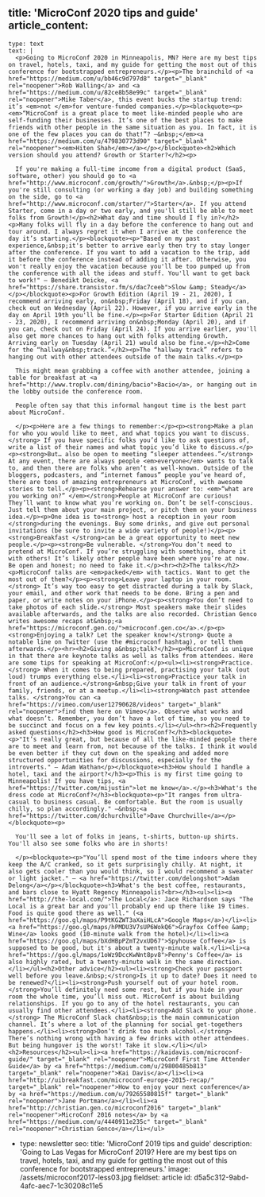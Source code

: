title: 'MicroConf 2020 tips and guide'
article_content:
  -
    type: text
    text: |
      <p>Going to MicroConf 2020 in Minneapolis, MN? Here are my best tips on travel, hotels, taxi, and my guide for getting the most out of this conference for bootstrapped entrepreneurs.</p><p>The brainchild of <a href="https://medium.com/u/bb46c9d797d8" target="_blank" rel="noopener">Rob Walling</a> and <a href="https://medium.com/u/82ce8b58e99c" target="_blank" rel="noopener">Mike Taber</a>, this event bucks the startup trend: it’s <em>not </em>for venture-funded companies.</p><blockquote><p><em>“MicroConf is a great place to meet like-minded people who are self-funding their businesses. It’s one of the best places to make friends with other people in the same situation as you. In fact, it is one of the few places you can do that!”? –&nbsp;</em><a href="https://medium.com/u/479830773d90" target="_blank" rel="noopener"><em>Hiten Shah</em></a></p></blockquote><h2>Which version should you attend? Growth or Starter?</h2><p>
      
      If you're making a full-time income from a digital product (SaaS, software, other) you should go to <a href="http://www.microconf.com/growth/">Growth</a>.&nbsp;</p><p>If you're still consulting (or working a day job) and building something on the side, go to <a href="http://www.microconf.com/starter/">Starter</a>. If you attend Starter, come in a day or two early, and you'll still be able to meet folks from Growth!</p><h2>What day and time should I fly in?</h2><p>Many folks will fly in a day before the conference to hang out and tour around. I always regret it when I arrive at the conference the day it’s starting.</p><blockquote><p>"Based on my past experience,&nbsp;it's better to arrive early then try to stay longer after the conference. If you want to add a vacation to the trip, add it before the conference instead of adding it after. Otherwise, you won't really enjoy the vacation because you'll be too pumped up from the conference with all the ideas and stuff. You'll want to get back to work!" – Benedikt Deicke, <a href="https://share.transistor.fm/s/dac7ceeb">Slow &amp; Steady</a></p></blockquote><p>For Growth Edition (April 19 - 21, 2020), I recommend arriving early, on&nbsp;Friday (April 18), and if you can, check out on Wednesday (April 22). However, if you arrive early in the day on April 19th you'll be fine.</p><p>For Starter Edition (April 21 - 23, 2020), I recommend arriving on&nbsp;Monday (April 20), and if you can, check out on Friday (April 24). If you arrive earlier, you'll also get more chances to hang out with folks attending Growth. Arriving early on Tuesday (April 21) would also be fine.</p><h2>Come for the “hallway&nbsp;track.”</h2><p>The “hallway track” refers to hanging out with other attendees outside of the main talks.</p><p>
      
      This might mean grabbing a coffee with another attendee, joining a table for breakfast at <a href="http://www.troplv.com/dining/bacio">Bacio</a>, or hanging out in the lobby outside the conference room.
      
      People often say that this informal hangout time is the best part about MicroConf.
      
      </p><p>Here are a few things to remember:</p><p><strong>Make a plan for who you would like to meet, and what topics you want to discuss.</strong> If you have specific folks you’d like to ask questions of, write a list of their names and what topic you’d like to discuss.</p><p><strong>But… also be open to meeting “sleeper attendees.”</strong> At any event, there are always people <em>everyone</em> wants to talk to, and then there are folks who aren’t as well-known. Outside of the bloggers, podcasters, and “internet famous” people you’ve heard of, there are tons of amazing entrepreneurs at MicroConf, with awesome stories to tell.</p><p><strong>Rehearse your answer to: <em>“what are you working on?” </em></strong>People at MicroConf are curious! They’ll want to know what you’re working on. Don’t be self-conscious. Just tell them about your main project, or pitch them on your business idea.</p><p>One idea is to<strong> host a reception in your room </strong>during the evenings. Buy some drinks, and give out personal invitations (be sure to invite a wide variety of people!)</p><p><strong>Breakfast </strong>can be a great opportunity to meet new people.</p><p><strong>Be vulnerable. </strong>You don’t need to pretend at MicroConf. If you’re struggling with something, share it with others! It’s likely other people have been where you’re at now. Be open and honest; no need to fake it.</p><hr><h2>The talks</h2><p>MicroConf talks are <em>packed</em> with tactics. Want to get the most out of them?</p><p><strong>Leave your laptop in your room.</strong> It’s way too easy to get distracted during a talk by Slack, your email, and other work that needs to be done. Bring a pen and paper, or write notes on your iPhone.</p><p><strong>You don’t need to take photos of each slide.</strong> Most speakers make their slides available afterwards, and the talks are also recorded. Christian Genco writes awesome recaps at&nbsp;<a href="https://microconf.gen.co/">microconf.gen.co</a>.</p><p><strong>Enjoying a talk? Let the speaker know!</strong> Quote a notable line on Twitter (use the #microconf hashtag), or tell them afterwards.</p><hr><h2>Giving a&nbsp;talk?</h2><p>MicroConf is unique in that there are keynote talks as well as talks from attendees. Here are some tips for speaking at MicroConf:</p><ul><li><strong>Practice.</strong> When it comes to being prepared, practising your talk (out loud) trumps everything else.</li><li><strong>Practice your talk in front of an audience.</strong>&nbsp;Give your talk in front of your family, friends, or at a meetup.</li><li><strong>Watch past attendee talks. </strong>You can <a href="https://vimeo.com/user12790628/videos" target="_blank" rel="noopener">find them here on Vimeo</a>. Observe what works and what doesn’t. Remember, you don’t have a lot of time, so you need to be succinct and focus on a few key points.</li></ul><hr><h2>Frequently asked questions</h2><h3>How good is MicroConf?</h3><blockquote><p>"It’s really great, but because of all the like-minded people there are to meet and learn from, not because of the talks. I think it would be even better if they cut down on the speaking and added more structured opportunities for discussions, especially for the introverts." – Adam Wathan</p></blockquote><h3>How should I handle a hotel, taxi and the airport?</h3><p>This is my first time going to Minneapolis! If you have tips, <a href="https://twitter.com/mijustin">let me know</a>.</p><h3>What's the dress code at MicroConf?</h3><blockquote><p>"It ranges from ultra-casual to business casual. Be comfortable. But the room is usually chilly, so plan accordingly." –&nbsp;<a href="https://twitter.com/dchurchville">Dave Churchville</a></p></blockquote><p>
      
      You'll see a lot of folks in jeans, t-shirts, button-up shirts. You'll also see some folks who are in shorts!
      
      </p><blockquote><p>"You’ll spend most of the time indoors where they keep the A/C cranked, so it gets surprisingly chilly. At night, it also gets cooler than you would think, so I would recommend a sweater or light jacket." – <a href="https://twitter.com/delongshot">Adam Delong</a></p></blockquote><h3>What's the best coffee, restaurants, and bars close to Hyatt Regency Minneapolis?<br></h3><ul><li><a href="http://the-local.com/">The Local</a>: Jace Richardson says "The Local is a great bar and you'll probably end up there like 19 times. Food is quite good there as well." (<a href="https://goo.gl/maps/P9tKGZWT3aXaiHLcA">Google Maps</a>)</li><li><a href="https://goo.gl/maps/hPMDU3V7sUP6WokQ6">Grayfox Coffee &amp; Wine</a> looks good (10-minute walk from the hotel)</li><li><a href="https://goo.gl/maps/bXdHBpPZmT2vxUD67">Spyhouse Coffee</a> is supposed to be good, but it's about a twenty-minute walk.</li><li><a href="https://goo.gl/maps/1oWz9DccKwNnt8pv8">Penny's Coffee</a> is also highly rated, but a twenty-minute walk in the same direction.</li></ul><h2>Other advice</h2><ul><li><strong>Check your passport well before you leave.&nbsp;</strong>Is it up to date? Does it need to be renewed?</li><li><strong>Push yourself out of your hotel room. </strong>You’ll definitely need some rest, but if you hide in your room the whole time, you’ll miss out. MicroConf is about building relationships. If you go to any of the hotel restaurants, you can usually find other attendees.</li><li><strong>Add Slack to your phone.</strong> The MicroConf Slack chat&nbsp;is the main communication channel. It’s where a lot of the planning for social get-togethers happens.</li><li><strong>Don’t drink too much alcohol.</strong> There’s nothing wrong with having a few drinks with other attendees. But being hungover is the worst! Take it slow.</li></ul><h2>Resources</h2><ul><li><a href="https://kaidavis.com/microconf-guide/" target="_blank" rel="noopener">MicroConf First Time Attender Guide</a> by <a href="https://medium.com/u/29800485b813" target="_blank" rel="noopener">Kai Davis</a></li><li><a href="http://uibreakfast.com/microconf-europe-2015-recap/" target="_blank" rel="noopener">How to enjoy your next conference</a> by <a href="https://medium.com/u/79265580815f" target="_blank" rel="noopener">Jane Portman</a></li><li><a href="http://christian.gen.co/microconf2016" target="_blank" rel="noopener">MicroConf 2016 notes</a> by <a href="https://medium.com/u/4440911e235c" target="_blank" rel="noopener">Christian Genco</a></li></ul>
  -
    type: newsletter
seo:
  title: 'MicroConf 2019 tips and guide'
  description: 'Going to Las Vegas for MicroConf 2019? Here are my best tips on travel, hotels, taxi, and my guide for getting the most out of this conference for bootstrapped entrepreneurs.'
  image: /assets/microconf2017-less03.jpg
fieldset: article
id: d5a5c312-9abd-4afc-aec7-1c30208c11e5
